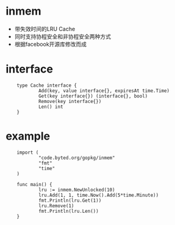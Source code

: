 # inmem

* 带失效时间的LRU Cache
* 同时支持协程安全和非协程安全两种方式
* 根据facebook开源库修改而成

# interface

        type Cache interface {
                Add(key, value interface{}, expiresAt time.Time)
                Get(key interface{}) (interface{}, bool)
                Remove(key interface{})
                Len() int
        }

# example

        import (
                "code.byted.org/gopkg/inmem"
                "fmt"
                "time"
        )
        
        func main() {
                lru := inmem.NewUnlocked(10)
                lru.Add(1, 1, time.Now().Add(5*time.Minute))
                fmt.Println(lru.Get(1))
                lru.Remove(1)
                fmt.Println(lru.Len())
        }
